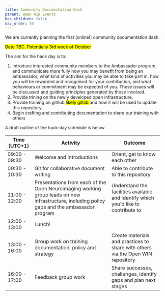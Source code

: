 ```yaml
---
title: Community Documentation Dash
parent: Open WIN Events
has_children: false
nav_order: 10
---
```


We are currently planning the first (online!) community documentation dash.

<mark>Date TBC. Potentially 3rd week of October</mark>

The aim for the hack day is to:
1. Introduce interested community members to the Ambassador program, and communicate more fully how you may benefit from being an ambassador, what kind of activities you may be able to take part in, how you will be rewarded and recognised for your contribution, and what behaviours or commitment may be expected of you. These issues will be discussed and guiding principles generated by those involved.
2. Provide trining on the newly developed open infrastructure.
3. Provide training on github <mark> likely gitlab </mark> and how it will be used to update this repository.
4. Begin crafting and contributing documentation to share our training with others

A draft outline of the hack-day schedule is below.


| Time (UTC+1)| Activity | Outcome  |
|---|---|---|
| 09:00 - 09:30 | Welcome and introductions | Orient, get to know each other  |
| 09:30 - 10:30 | Git for collaborative document writing | Able to contribute to this repository   |
| 11:00 - 12:00 | Presentations from each of the Open Neuroimaging working group leads on new infrastructure, including policy gaps and the ambassador program  | Understand the facilities available and identify which you'd like to contribute to  |
| 12:00 - 13:00 | Lunch! |   |
| 13:00 - 16:00 | Group work on training documentation, policy and strategy | Create materials and practices to share with others via the Open WIN repository |
| 16:00 - 17:00 | Feedback group work | Share successes, challenges, identify gaps and plan next stages  |
